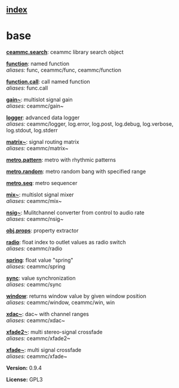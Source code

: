 [index](index.html) 
---

# base




[**ceammc.search**](ceammc.search.html): ceammc library search object 

[**function**](function.html): named function <br>
_aliases:_ func, ceammc/func, ceammc/function


[**function.call**](function.call.html): call named function <br>
_aliases:_ func.call


[**gain~**](gain~.html): multislot signal gain <br>
_aliases:_ ceammc/gain~


[**logger**](logger.html): advanced data logger <br>
_aliases:_ ceammc/logger, log.error, log.post, log.debug, log.verbose, log.stdout, log.stderr


[**matrix~**](matrix~.html): signal routing matrix <br>
_aliases:_ ceammc/matrix~


[**metro.pattern**](metro.pattern.html): metro with rhythmic patterns 

[**metro.random**](metro.random.html): metro random bang with specified range 

[**metro.seq**](metro.seq.html): metro sequencer 

[**mix~**](mix~.html): multislot signal mixer <br>
_aliases:_ ceammc/mix~


[**nsig~**](nsig~.html): Mulitchannel converter from control to audio rate <br>
_aliases:_ ceammc/nsig~


[**obj.props**](obj.props.html): property extractor 

[**radio**](radio.html): float index to outlet values as radio switch <br>
_aliases:_ ceammc/radio


[**spring**](spring.html): float value &#34;spring&#34; <br>
_aliases:_ ceammc/spring


[**sync**](sync.html): value synchronization <br>
_aliases:_ ceammc/sync


[**window**](window.html): returns window value by given window position <br>
_aliases:_ ceammc/window, ceammc/win, win


[**xdac~**](xdac~.html): dac~ with channel ranges <br>
_aliases:_ ceammc/xdac~


[**xfade2~**](xfade2~.html): multi stereo-signal crossfade <br>
_aliases:_ ceammc/xfade2~


[**xfade~**](xfade~.html): multi signal crossfade <br>
_aliases:_ ceammc/xfade~



**Version:** 0.9.4

**License:** GPL3
